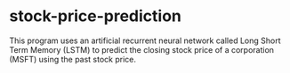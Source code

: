 # stock-price-prediction
This program uses an artificial recurrent neural network called Long Short Term Memory (LSTM)
to predict the closing stock price of a corporation (MSFT) using the past stock price.
